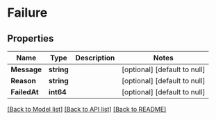 # Failure

## Properties
Name | Type | Description | Notes
------------ | ------------- | ------------- | -------------
**Message** | **string** |  | [optional] [default to null]
**Reason** | **string** |  | [optional] [default to null]
**FailedAt** | **int64** |  | [optional] [default to null]

[[Back to Model list]](../README.md#documentation-for-models) [[Back to API list]](../README.md#documentation-for-api-endpoints) [[Back to README]](../README.md)


